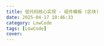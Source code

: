 ```yaml
---
title: 低代码核心实现 - 组件模板 (区块)
date: 2025-04-17 10:46:33
category: LowCode
tags: [LowCode]
cover:
---
```

